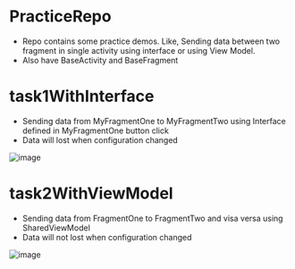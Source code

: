 # PracticeRepo
- Repo contains some practice demos. Like, Sending data between two fragment in single activity using interface or using View Model.
- Also have BaseActivity and BaseFragment

# task1WithInterface
- Sending data from MyFragmentOne to MyFragmentTwo using Interface defined in MyFragmentOne button click
- Data will lost when configuration changed

![image](https://user-images.githubusercontent.com/108717119/225864249-af23760c-a067-4181-9fef-21fa939d6f26.png)

# task2WithViewModel
- Sending data from FragmentOne to FragmentTwo and visa versa using SharedViewModel
- Data will not lost when configuration changed

![image](https://user-images.githubusercontent.com/108717119/225862612-f778ae9f-f4a9-49a2-8566-df4d506b70da.png)
